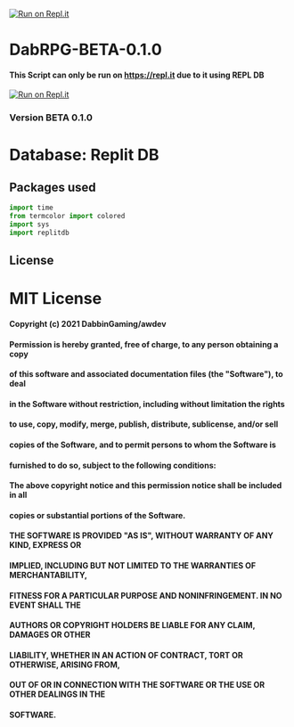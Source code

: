 [![Run on Repl.it](https://camo.githubusercontent.com/ee22c1d26ef748a961ce08234e36d71dfc1b61867ad57e5262e0cfce7dbdadb1/68747470733a2f2f6d656469612e646973636f72646170702e6e65742f6174746163686d656e74732f3737373237323534303633363131393034312f3830333332393238333339363733303937302f4461625f5250475f322e706e673f77696474683d333639266865696768743d333639)](https://camo.githubusercontent.com/ee22c1d26ef748a961ce08234e36d71dfc1b61867ad57e5262e0cfce7dbdadb1/68747470733a2f2f6d656469612e646973636f72646170702e6e65742f6174746163686d656e74732f3737373237323534303633363131393034312f3830333332393238333339363733303937302f4461625f5250475f322e706e673f77696474683d333639266865696768743d333639)
# DabRPG-BETA-0.1.0
#### This Script can only be run on https://repl.it due to it using REPL DB
[![Run on Repl.it](https://repl.it/badge/github/Dabbin-Gamings-Dev-Team/DabRPG)](https://repl.it/github/Dabbin-Gamings-Dev-Team/DabRPG)
### Version BETA 0.1.0
# Database: Replit DB
## Packages used

```python
import time
from termcolor import colored
import sys
import replitdb
```

## License
# MIT License

#### Copyright (c) 2021 DabbinGaming/awdev

#### Permission is hereby granted, free of charge, to any person obtaining a copy
#### of this software and associated documentation files (the "Software"), to deal
#### in the Software without restriction, including without limitation the rights
#### to use, copy, modify, merge, publish, distribute, sublicense, and/or sell
#### copies of the Software, and to permit persons to whom the Software is
#### furnished to do so, subject to the following conditions:

#### The above copyright notice and this permission notice shall be included in all
#### copies or substantial portions of the Software.

#### THE SOFTWARE IS PROVIDED "AS IS", WITHOUT WARRANTY OF ANY KIND, EXPRESS OR
#### IMPLIED, INCLUDING BUT NOT LIMITED TO THE WARRANTIES OF MERCHANTABILITY,
#### FITNESS FOR A PARTICULAR PURPOSE AND NONINFRINGEMENT. IN NO EVENT SHALL THE
#### AUTHORS OR COPYRIGHT HOLDERS BE LIABLE FOR ANY CLAIM, DAMAGES OR OTHER
#### LIABILITY, WHETHER IN AN ACTION OF CONTRACT, TORT OR OTHERWISE, ARISING FROM,
#### OUT OF OR IN CONNECTION WITH THE SOFTWARE OR THE USE OR OTHER DEALINGS IN THE
#### SOFTWARE.
